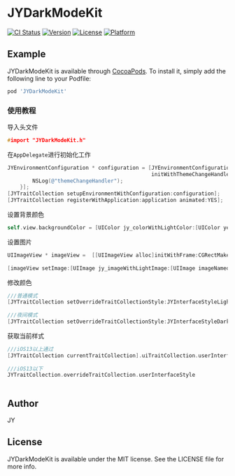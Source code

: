 # JYDarkModeKit

[![CI Status](https://img.shields.io/travis/jingyu.liao/JYDarkModeKit.svg?style=flat)](https://travis-ci.org/jingyu.liao/JYDarkModeKit)
[![Version](https://img.shields.io/cocoapods/v/JYDarkModeKit.svg?style=flat)](https://cocoapods.org/pods/JYDarkModeKit)
[![License](https://img.shields.io/cocoapods/l/JYDarkModeKit.svg?style=flat)](https://cocoapods.org/pods/JYDarkModeKit)
[![Platform](https://img.shields.io/cocoapods/p/JYDarkModeKit.svg?style=flat)](https://cocoapods.org/pods/JYDarkModeKit)

## Example

JYDarkModeKit is available through [CocoaPods](https://cocoapods.org). To install it, simply add the following line to your Podfile:

```ruby
pod 'JYDarkModeKit'
```

### 使用教程

导入头文件

```C
#import "JYDarkModeKit.h"
```



在`AppDelegate`进行初始化工作

```objective-c
JYEnvironmentConfiguration * configuration = [JYEnvironmentConfiguration 
                                              initWithThemeChangeHandler:^{
        NSLog(@"themeChangeHandler");
    }];    
[JYTraitCollection setupEnvironmentWithConfiguration:configuration];
[JYTraitCollection registerWithApplication:application animated:YES];
```



设置背景颜色

```objective-c
self.view.backgroundColor = [UIColor jy_colorWithLightColor:[UIColor yellowColor] darkColor:[UIColor orangeColor]];
```



设置图片

```objective-c
UIImageView * imageView =  [[UIImageView alloc]initWithFrame:CGRectMake(50, 550, 100, 50)];
   
[imageView setImage:[UIImage jy_imageWithLightImage:[UIImage imageNamed:@"test3"] darkImage:[UIImage imageNamed:@"test"]]];
```



修改颜色

```objective-c
///普通模式
[JYTraitCollection setOverrideTraitCollectionStyle:JYInterfaceStyleLight animated:YES];
 
///夜间模式  
[JYTraitCollection setOverrideTraitCollectionStyle:JYInterfaceStyleDark animated:YES];
```



获取当前样式

```objective-c
///iOS13以上通过
[JYTraitCollection currentTraitCollection].uiTraitCollection.userInterfaceStyle 
  
///iOS13以下  
JYTraitCollection.overrideTraitCollection.userInterfaceStyle
  
```



## Author

JY

## License

JYDarkModeKit is available under the MIT license. See the LICENSE file for more info.
